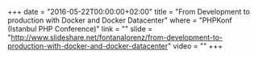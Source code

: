+++
date        = "2016-05-22T00:00:00+02:00"
title       = "From Development to production with Docker and Docker Datacenter"
where       = "PHPKonf (Istanbul PHP Conference)"
link        = ""
slide       = "http://www.slideshare.net/fontanalorenz/from-development-to-production-with-docker-and-docker-datacenter"
video       = ""
+++
